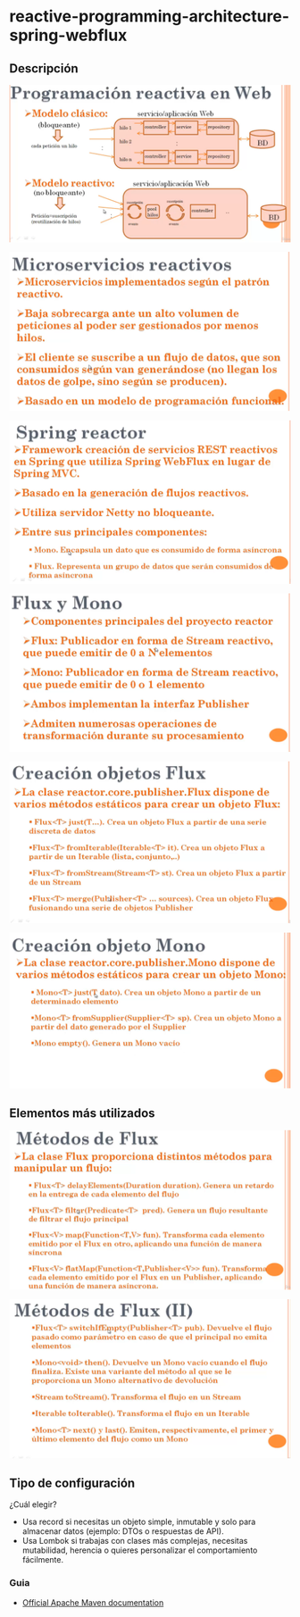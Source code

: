 # reactive-programming-architecture-spring-webflux

## Descripción

![Screenshot1](img/reactive-programacion.png)

![Screenshot2](img/flujo-datos.png)

![Screenshot3](img/spring-reactor.png)

![Screenshot4](img/flux-mono.png)

![Screenshot5](img/objetos-flux.png)

![Screenshot6](img/objetos-mono.png)

## Elementos más utilizados

![Screenshot7](img/flux-mas-utilizados.png)

![Screenshot8](img/mono-mas-utilizados.png)

## Tipo de configuración

¿Cuál elegir?
- Usa record si necesitas un objeto simple, inmutable y solo para almacenar datos (ejemplo: DTOs o respuestas de API).
- Usa Lombok si trabajas con clases más complejas, necesitas mutabilidad, herencia o quieres personalizar el comportamiento fácilmente.

### Guia

* [Official Apache Maven documentation](https://projectreactor.io/docs)
